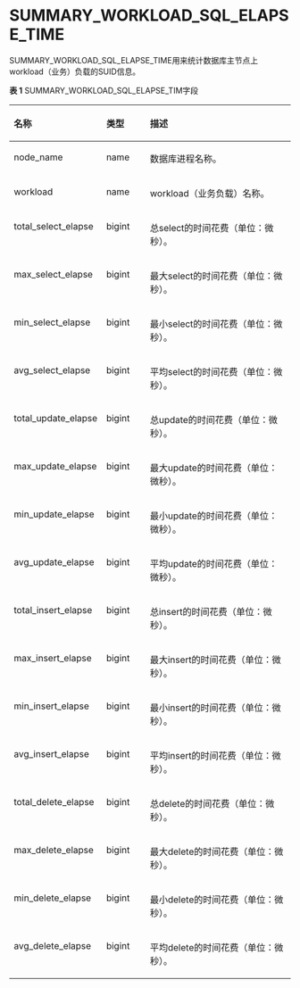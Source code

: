 # SUMMARY\_WORKLOAD\_SQL\_ELAPSE\_TIME

SUMMARY\_WORKLOAD\_SQL\_ELAPSE\_TIME用来统计数据库主节点上workload（业务）负载的SUID信息。

**表 1**  SUMMARY\_WORKLOAD\_SQL\_ELAPSE\_TIM字段

<a name="zh-cn_topic_0237122625_table05816371592"></a>
<table><thead align="left"><tr id="zh-cn_topic_0237122625_row4777193715917"><th class="cellrowborder" valign="top" width="27%" id="mcps1.2.4.1.1"><p id="zh-cn_topic_0237122625_p207775379598"><a name="zh-cn_topic_0237122625_p207775379598"></a><a name="zh-cn_topic_0237122625_p207775379598"></a><strong id="zh-cn_topic_0237122625_b7777193717596"><a name="zh-cn_topic_0237122625_b7777193717596"></a><a name="zh-cn_topic_0237122625_b7777193717596"></a>名称</strong></p>
</th>
<th class="cellrowborder" valign="top" width="16.16%" id="mcps1.2.4.1.2"><p id="zh-cn_topic_0237122625_p20777537115914"><a name="zh-cn_topic_0237122625_p20777537115914"></a><a name="zh-cn_topic_0237122625_p20777537115914"></a><strong id="zh-cn_topic_0237122625_b1777133711599"><a name="zh-cn_topic_0237122625_b1777133711599"></a><a name="zh-cn_topic_0237122625_b1777133711599"></a>类型</strong></p>
</th>
<th class="cellrowborder" valign="top" width="56.84%" id="mcps1.2.4.1.3"><p id="zh-cn_topic_0237122625_p477703713596"><a name="zh-cn_topic_0237122625_p477703713596"></a><a name="zh-cn_topic_0237122625_p477703713596"></a><strong id="zh-cn_topic_0237122625_b377715375595"><a name="zh-cn_topic_0237122625_b377715375595"></a><a name="zh-cn_topic_0237122625_b377715375595"></a>描述</strong></p>
</th>
</tr>
</thead>
<tbody><tr id="zh-cn_topic_0237122625_row27779373591"><td class="cellrowborder" valign="top" width="27%" headers="mcps1.2.4.1.1 "><p id="zh-cn_topic_0237122625_p1477763755918"><a name="zh-cn_topic_0237122625_p1477763755918"></a><a name="zh-cn_topic_0237122625_p1477763755918"></a>node_name</p>
</td>
<td class="cellrowborder" valign="top" width="16.16%" headers="mcps1.2.4.1.2 "><p id="zh-cn_topic_0237122625_p7777137195910"><a name="zh-cn_topic_0237122625_p7777137195910"></a><a name="zh-cn_topic_0237122625_p7777137195910"></a>name</p>
</td>
<td class="cellrowborder" valign="top" width="56.84%" headers="mcps1.2.4.1.3 "><p id="zh-cn_topic_0237122625_p117781737115913"><a name="zh-cn_topic_0237122625_p117781737115913"></a><a name="zh-cn_topic_0237122625_p117781737115913"></a>数据库进程名称。</p>
</td>
</tr>
<tr id="zh-cn_topic_0237122625_row2077820375590"><td class="cellrowborder" valign="top" width="27%" headers="mcps1.2.4.1.1 "><p id="zh-cn_topic_0237122625_p2077820371594"><a name="zh-cn_topic_0237122625_p2077820371594"></a><a name="zh-cn_topic_0237122625_p2077820371594"></a>workload</p>
</td>
<td class="cellrowborder" valign="top" width="16.16%" headers="mcps1.2.4.1.2 "><p id="zh-cn_topic_0237122625_p1577818371596"><a name="zh-cn_topic_0237122625_p1577818371596"></a><a name="zh-cn_topic_0237122625_p1577818371596"></a>name</p>
</td>
<td class="cellrowborder" valign="top" width="56.84%" headers="mcps1.2.4.1.3 "><p id="zh-cn_topic_0237122625_p977823775912"><a name="zh-cn_topic_0237122625_p977823775912"></a><a name="zh-cn_topic_0237122625_p977823775912"></a>workload（业务负载）名称。</p>
</td>
</tr>
<tr id="zh-cn_topic_0237122625_row4778637175917"><td class="cellrowborder" valign="top" width="27%" headers="mcps1.2.4.1.1 "><p id="zh-cn_topic_0237122625_p3778637105920"><a name="zh-cn_topic_0237122625_p3778637105920"></a><a name="zh-cn_topic_0237122625_p3778637105920"></a>total_select_elapse</p>
</td>
<td class="cellrowborder" valign="top" width="16.16%" headers="mcps1.2.4.1.2 "><p id="zh-cn_topic_0237122625_p19778153714599"><a name="zh-cn_topic_0237122625_p19778153714599"></a><a name="zh-cn_topic_0237122625_p19778153714599"></a>bigint</p>
</td>
<td class="cellrowborder" valign="top" width="56.84%" headers="mcps1.2.4.1.3 "><p id="zh-cn_topic_0237122625_p4778123714595"><a name="zh-cn_topic_0237122625_p4778123714595"></a><a name="zh-cn_topic_0237122625_p4778123714595"></a>总select的时间花费（单位：微秒）。</p>
</td>
</tr>
<tr id="zh-cn_topic_0237122625_row1077818376595"><td class="cellrowborder" valign="top" width="27%" headers="mcps1.2.4.1.1 "><p id="zh-cn_topic_0237122625_p0778173735910"><a name="zh-cn_topic_0237122625_p0778173735910"></a><a name="zh-cn_topic_0237122625_p0778173735910"></a>max_select_elapse</p>
</td>
<td class="cellrowborder" valign="top" width="16.16%" headers="mcps1.2.4.1.2 "><p id="zh-cn_topic_0237122625_p1377816374599"><a name="zh-cn_topic_0237122625_p1377816374599"></a><a name="zh-cn_topic_0237122625_p1377816374599"></a>bigint</p>
</td>
<td class="cellrowborder" valign="top" width="56.84%" headers="mcps1.2.4.1.3 "><p id="zh-cn_topic_0237122625_p10779183755918"><a name="zh-cn_topic_0237122625_p10779183755918"></a><a name="zh-cn_topic_0237122625_p10779183755918"></a>最大select的时间花费（单位：微秒）。</p>
</td>
</tr>
<tr id="zh-cn_topic_0237122625_row1777913715593"><td class="cellrowborder" valign="top" width="27%" headers="mcps1.2.4.1.1 "><p id="zh-cn_topic_0237122625_p3779203717598"><a name="zh-cn_topic_0237122625_p3779203717598"></a><a name="zh-cn_topic_0237122625_p3779203717598"></a>min_select_elapse</p>
</td>
<td class="cellrowborder" valign="top" width="16.16%" headers="mcps1.2.4.1.2 "><p id="zh-cn_topic_0237122625_p177993785919"><a name="zh-cn_topic_0237122625_p177993785919"></a><a name="zh-cn_topic_0237122625_p177993785919"></a>bigint</p>
</td>
<td class="cellrowborder" valign="top" width="56.84%" headers="mcps1.2.4.1.3 "><p id="zh-cn_topic_0237122625_p1677915374591"><a name="zh-cn_topic_0237122625_p1677915374591"></a><a name="zh-cn_topic_0237122625_p1677915374591"></a>最小select的时间花费（单位：微秒）。</p>
</td>
</tr>
<tr id="zh-cn_topic_0237122625_row1577914378591"><td class="cellrowborder" valign="top" width="27%" headers="mcps1.2.4.1.1 "><p id="zh-cn_topic_0237122625_p1577903755915"><a name="zh-cn_topic_0237122625_p1577903755915"></a><a name="zh-cn_topic_0237122625_p1577903755915"></a>avg_select_elapse</p>
</td>
<td class="cellrowborder" valign="top" width="16.16%" headers="mcps1.2.4.1.2 "><p id="zh-cn_topic_0237122625_p277916374592"><a name="zh-cn_topic_0237122625_p277916374592"></a><a name="zh-cn_topic_0237122625_p277916374592"></a>bigint</p>
</td>
<td class="cellrowborder" valign="top" width="56.84%" headers="mcps1.2.4.1.3 "><p id="zh-cn_topic_0237122625_p87791737155913"><a name="zh-cn_topic_0237122625_p87791737155913"></a><a name="zh-cn_topic_0237122625_p87791737155913"></a>平均select的时间花费（单位：微秒）。</p>
</td>
</tr>
<tr id="zh-cn_topic_0237122625_row1177953795914"><td class="cellrowborder" valign="top" width="27%" headers="mcps1.2.4.1.1 "><p id="zh-cn_topic_0237122625_p1577933713593"><a name="zh-cn_topic_0237122625_p1577933713593"></a><a name="zh-cn_topic_0237122625_p1577933713593"></a>total_update_elapse</p>
</td>
<td class="cellrowborder" valign="top" width="16.16%" headers="mcps1.2.4.1.2 "><p id="zh-cn_topic_0237122625_p77802370594"><a name="zh-cn_topic_0237122625_p77802370594"></a><a name="zh-cn_topic_0237122625_p77802370594"></a>bigint</p>
</td>
<td class="cellrowborder" valign="top" width="56.84%" headers="mcps1.2.4.1.3 "><p id="zh-cn_topic_0237122625_p57802373595"><a name="zh-cn_topic_0237122625_p57802373595"></a><a name="zh-cn_topic_0237122625_p57802373595"></a>总update的时间花费（单位：微秒）。</p>
</td>
</tr>
<tr id="zh-cn_topic_0237122625_row978073755918"><td class="cellrowborder" valign="top" width="27%" headers="mcps1.2.4.1.1 "><p id="zh-cn_topic_0237122625_p197801537135912"><a name="zh-cn_topic_0237122625_p197801537135912"></a><a name="zh-cn_topic_0237122625_p197801537135912"></a>max_update_elapse</p>
</td>
<td class="cellrowborder" valign="top" width="16.16%" headers="mcps1.2.4.1.2 "><p id="zh-cn_topic_0237122625_p97801237185919"><a name="zh-cn_topic_0237122625_p97801237185919"></a><a name="zh-cn_topic_0237122625_p97801237185919"></a>bigint</p>
</td>
<td class="cellrowborder" valign="top" width="56.84%" headers="mcps1.2.4.1.3 "><p id="zh-cn_topic_0237122625_p1878093711596"><a name="zh-cn_topic_0237122625_p1878093711596"></a><a name="zh-cn_topic_0237122625_p1878093711596"></a>最大update的时间花费（单位：微秒）。</p>
</td>
</tr>
<tr id="zh-cn_topic_0237122625_row47801337165913"><td class="cellrowborder" valign="top" width="27%" headers="mcps1.2.4.1.1 "><p id="zh-cn_topic_0237122625_p127801837105917"><a name="zh-cn_topic_0237122625_p127801837105917"></a><a name="zh-cn_topic_0237122625_p127801837105917"></a>min_update_elapse</p>
</td>
<td class="cellrowborder" valign="top" width="16.16%" headers="mcps1.2.4.1.2 "><p id="zh-cn_topic_0237122625_p9780183711590"><a name="zh-cn_topic_0237122625_p9780183711590"></a><a name="zh-cn_topic_0237122625_p9780183711590"></a>bigint</p>
</td>
<td class="cellrowborder" valign="top" width="56.84%" headers="mcps1.2.4.1.3 "><p id="zh-cn_topic_0237122625_p18780183745918"><a name="zh-cn_topic_0237122625_p18780183745918"></a><a name="zh-cn_topic_0237122625_p18780183745918"></a>最小update的时间花费（单位：微秒）。</p>
</td>
</tr>
<tr id="zh-cn_topic_0237122625_row1078023715919"><td class="cellrowborder" valign="top" width="27%" headers="mcps1.2.4.1.1 "><p id="zh-cn_topic_0237122625_p67805375591"><a name="zh-cn_topic_0237122625_p67805375591"></a><a name="zh-cn_topic_0237122625_p67805375591"></a>avg_update_elapse</p>
</td>
<td class="cellrowborder" valign="top" width="16.16%" headers="mcps1.2.4.1.2 "><p id="zh-cn_topic_0237122625_p9781937175910"><a name="zh-cn_topic_0237122625_p9781937175910"></a><a name="zh-cn_topic_0237122625_p9781937175910"></a>bigint</p>
</td>
<td class="cellrowborder" valign="top" width="56.84%" headers="mcps1.2.4.1.3 "><p id="zh-cn_topic_0237122625_p1278113713598"><a name="zh-cn_topic_0237122625_p1278113713598"></a><a name="zh-cn_topic_0237122625_p1278113713598"></a>平均update的时间花费（单位：微秒）。</p>
</td>
</tr>
<tr id="zh-cn_topic_0237122625_row1578133765912"><td class="cellrowborder" valign="top" width="27%" headers="mcps1.2.4.1.1 "><p id="zh-cn_topic_0237122625_p27811237125912"><a name="zh-cn_topic_0237122625_p27811237125912"></a><a name="zh-cn_topic_0237122625_p27811237125912"></a>total_insert_elapse</p>
</td>
<td class="cellrowborder" valign="top" width="16.16%" headers="mcps1.2.4.1.2 "><p id="zh-cn_topic_0237122625_p12781237205914"><a name="zh-cn_topic_0237122625_p12781237205914"></a><a name="zh-cn_topic_0237122625_p12781237205914"></a>bigint</p>
</td>
<td class="cellrowborder" valign="top" width="56.84%" headers="mcps1.2.4.1.3 "><p id="zh-cn_topic_0237122625_p11781737105919"><a name="zh-cn_topic_0237122625_p11781737105919"></a><a name="zh-cn_topic_0237122625_p11781737105919"></a>总insert的时间花费（单位：微秒）。</p>
</td>
</tr>
<tr id="zh-cn_topic_0237122625_row19781737115910"><td class="cellrowborder" valign="top" width="27%" headers="mcps1.2.4.1.1 "><p id="zh-cn_topic_0237122625_p17811437195919"><a name="zh-cn_topic_0237122625_p17811437195919"></a><a name="zh-cn_topic_0237122625_p17811437195919"></a>max_insert_elapse</p>
</td>
<td class="cellrowborder" valign="top" width="16.16%" headers="mcps1.2.4.1.2 "><p id="zh-cn_topic_0237122625_p14832371142"><a name="zh-cn_topic_0237122625_p14832371142"></a><a name="zh-cn_topic_0237122625_p14832371142"></a>bigint</p>
</td>
<td class="cellrowborder" valign="top" width="56.84%" headers="mcps1.2.4.1.3 "><p id="zh-cn_topic_0237122625_p107816377592"><a name="zh-cn_topic_0237122625_p107816377592"></a><a name="zh-cn_topic_0237122625_p107816377592"></a>最大insert的时间花费（单位：微秒）。</p>
</td>
</tr>
<tr id="zh-cn_topic_0237122625_row15781037145919"><td class="cellrowborder" valign="top" width="27%" headers="mcps1.2.4.1.1 "><p id="zh-cn_topic_0237122625_p207827370599"><a name="zh-cn_topic_0237122625_p207827370599"></a><a name="zh-cn_topic_0237122625_p207827370599"></a>min_insert_elapse</p>
</td>
<td class="cellrowborder" valign="top" width="16.16%" headers="mcps1.2.4.1.2 "><p id="zh-cn_topic_0237122625_p5782133775914"><a name="zh-cn_topic_0237122625_p5782133775914"></a><a name="zh-cn_topic_0237122625_p5782133775914"></a>bigint</p>
</td>
<td class="cellrowborder" valign="top" width="56.84%" headers="mcps1.2.4.1.3 "><p id="zh-cn_topic_0237122625_p5782133716591"><a name="zh-cn_topic_0237122625_p5782133716591"></a><a name="zh-cn_topic_0237122625_p5782133716591"></a>最小insert的时间花费（单位：微秒）。</p>
</td>
</tr>
<tr id="zh-cn_topic_0237122625_row16782163755915"><td class="cellrowborder" valign="top" width="27%" headers="mcps1.2.4.1.1 "><p id="zh-cn_topic_0237122625_p167821737125918"><a name="zh-cn_topic_0237122625_p167821737125918"></a><a name="zh-cn_topic_0237122625_p167821737125918"></a>avg_insert_elapse</p>
</td>
<td class="cellrowborder" valign="top" width="16.16%" headers="mcps1.2.4.1.2 "><p id="zh-cn_topic_0237122625_p15782143785910"><a name="zh-cn_topic_0237122625_p15782143785910"></a><a name="zh-cn_topic_0237122625_p15782143785910"></a>bigint</p>
</td>
<td class="cellrowborder" valign="top" width="56.84%" headers="mcps1.2.4.1.3 "><p id="zh-cn_topic_0237122625_p117821637165920"><a name="zh-cn_topic_0237122625_p117821637165920"></a><a name="zh-cn_topic_0237122625_p117821637165920"></a>平均insert的时间花费（单位：微秒）。</p>
</td>
</tr>
<tr id="zh-cn_topic_0237122625_row178212371595"><td class="cellrowborder" valign="top" width="27%" headers="mcps1.2.4.1.1 "><p id="zh-cn_topic_0237122625_p67821137185912"><a name="zh-cn_topic_0237122625_p67821137185912"></a><a name="zh-cn_topic_0237122625_p67821137185912"></a>total_delete_elapse</p>
</td>
<td class="cellrowborder" valign="top" width="16.16%" headers="mcps1.2.4.1.2 "><p id="zh-cn_topic_0237122625_p127828370592"><a name="zh-cn_topic_0237122625_p127828370592"></a><a name="zh-cn_topic_0237122625_p127828370592"></a>bigint</p>
</td>
<td class="cellrowborder" valign="top" width="56.84%" headers="mcps1.2.4.1.3 "><p id="zh-cn_topic_0237122625_p878243795916"><a name="zh-cn_topic_0237122625_p878243795916"></a><a name="zh-cn_topic_0237122625_p878243795916"></a>总delete的时间花费（单位：微秒）。</p>
</td>
</tr>
<tr id="zh-cn_topic_0237122625_row18782193715919"><td class="cellrowborder" valign="top" width="27%" headers="mcps1.2.4.1.1 "><p id="zh-cn_topic_0237122625_p19783737175915"><a name="zh-cn_topic_0237122625_p19783737175915"></a><a name="zh-cn_topic_0237122625_p19783737175915"></a>max_delete_elapse</p>
</td>
<td class="cellrowborder" valign="top" width="16.16%" headers="mcps1.2.4.1.2 "><p id="zh-cn_topic_0237122625_p7783103710599"><a name="zh-cn_topic_0237122625_p7783103710599"></a><a name="zh-cn_topic_0237122625_p7783103710599"></a>bigint</p>
</td>
<td class="cellrowborder" valign="top" width="56.84%" headers="mcps1.2.4.1.3 "><p id="zh-cn_topic_0237122625_p778316374595"><a name="zh-cn_topic_0237122625_p778316374595"></a><a name="zh-cn_topic_0237122625_p778316374595"></a>最大delete的时间花费（单位：微秒）。</p>
</td>
</tr>
<tr id="zh-cn_topic_0237122625_row178393705911"><td class="cellrowborder" valign="top" width="27%" headers="mcps1.2.4.1.1 "><p id="zh-cn_topic_0237122625_p6783037115918"><a name="zh-cn_topic_0237122625_p6783037115918"></a><a name="zh-cn_topic_0237122625_p6783037115918"></a>min_delete_elapse</p>
</td>
<td class="cellrowborder" valign="top" width="16.16%" headers="mcps1.2.4.1.2 "><p id="zh-cn_topic_0237122625_p1478318377597"><a name="zh-cn_topic_0237122625_p1478318377597"></a><a name="zh-cn_topic_0237122625_p1478318377597"></a>bigint</p>
</td>
<td class="cellrowborder" valign="top" width="56.84%" headers="mcps1.2.4.1.3 "><p id="zh-cn_topic_0237122625_p167836376591"><a name="zh-cn_topic_0237122625_p167836376591"></a><a name="zh-cn_topic_0237122625_p167836376591"></a>最小delete的时间花费（单位：微秒）。</p>
</td>
</tr>
<tr id="zh-cn_topic_0237122625_row778318375595"><td class="cellrowborder" valign="top" width="27%" headers="mcps1.2.4.1.1 "><p id="zh-cn_topic_0237122625_p278383745918"><a name="zh-cn_topic_0237122625_p278383745918"></a><a name="zh-cn_topic_0237122625_p278383745918"></a>avg_delete_elapse</p>
</td>
<td class="cellrowborder" valign="top" width="16.16%" headers="mcps1.2.4.1.2 "><p id="zh-cn_topic_0237122625_p1178314376595"><a name="zh-cn_topic_0237122625_p1178314376595"></a><a name="zh-cn_topic_0237122625_p1178314376595"></a>bigint</p>
</td>
<td class="cellrowborder" valign="top" width="56.84%" headers="mcps1.2.4.1.3 "><p id="zh-cn_topic_0237122625_p278343712592"><a name="zh-cn_topic_0237122625_p278343712592"></a><a name="zh-cn_topic_0237122625_p278343712592"></a>平均delete的时间花费（单位：微秒）。</p>
</td>
</tr>
</tbody>
</table>
